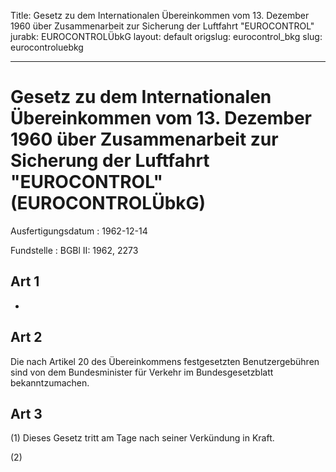 Title: Gesetz zu dem Internationalen Übereinkommen vom 13. Dezember 1960 über Zusammenarbeit
  zur Sicherung der Luftfahrt "EUROCONTROL"
jurabk: EUROCONTROLÜbkG
layout: default
origslug: eurocontrol_bkg
slug: eurocontroluebkg

---

# Gesetz zu dem Internationalen Übereinkommen vom 13. Dezember 1960 über Zusammenarbeit zur Sicherung der Luftfahrt "EUROCONTROL" (EUROCONTROLÜbkG)

Ausfertigungsdatum
:   1962-12-14

Fundstelle
:   BGBl II: 1962, 2273



## Art 1

-


## Art 2

Die nach Artikel 20 des Übereinkommens festgesetzten Benutzergebühren
sind von dem Bundesminister für Verkehr im Bundesgesetzblatt
bekanntzumachen.


## Art 3

(1) Dieses Gesetz tritt am Tage nach seiner Verkündung in Kraft.

(2)

